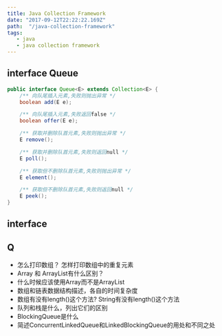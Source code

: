 ```yaml
---
title: Java Collection Framework
date: "2017-09-12T22:22:22.169Z"
path:  "/java-collection-framework"
tags:
   - java
   - java collection framework
---
```


## interface Queue
```java
public interface Queue<E> extends Collection<E> {
    /** 向队尾插入元素,失败则抛出异常 */
    boolean add(E e);

    /** 向队尾插入元素,失败返回false */
    boolean offer(E e);

    /** 获取并删除队首元素,失败则抛出异常 */
    E remove();

    /** 获取并删除队首元素,失败则返回null */
    E poll();

    /** 获取但不删除队首元素,失败则抛出异常 */
    E element();

    /** 获取但不删除队首元素,失败则返回null */
    E peek();
}
```

## interface 


## Q
- 怎么打印数组？ 怎样打印数组中的重复元素
- Array 和 ArrayList有什么区别？
- 什么时候应该使用Array而不是ArrayList
- 数组和链表数据结构描述，各自的时间复杂度
- 数组有没有length()这个方法? String有没有length()这个方法
- 队列和栈是什么，列出它们的区别
- BlockingQueue是什么
- 简述ConcurrentLinkedQueue和LinkedBlockingQueue的用处和不同之处
